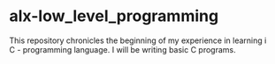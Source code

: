 # alx-low_level_programming

This repository chronicles the beginning of my experience in learning i       
C - programming language. I will be writing basic C programs.
